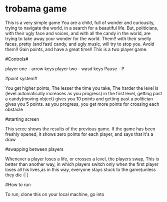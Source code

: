 # trobama game

This is a very simple game
You are a child, full of wonder and curiousity, trying to navigate the world, 
in a search for a beautiful life.
But, politicians, with their ugly face and voices, and with all the candy in 
the world, are trying to take away your wonder for the world. Them!! with their 
smelly faces, pretty (and fast) candy, and ugly music, will try to stop you.
Avoid them!! Gain points, and have a great time!!
This is a two player game.


#Controls#

player one - arrow keys
player two - wasd keys
Pause - P

#point system#

You get higher points, 
The lesser the time you take,
The harder the level is (level automatically increases as you progress)
in the first level, getting past a candy(moving object) gives you 10 points
and getting past a politician gives you 5 points.
as you progress, you get more points for crossing each obstacle

#starting screen

This scree shows the results of the previous game.
If the game has been freshly opened, it shows zero points for each player,
and says that it's a draw

#swapping between players

Whenever a player loses a life, or crosses a level, the players swap, This 
is better than another way, in which players switch only when the first player 
loses all his lives,as in this way, everyone stays stuck to the game(unless 
they die :| )

#How to run 

To run, clone this on your local machine, go into 

